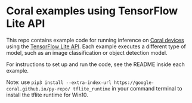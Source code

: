 # Coral examples using TensorFlow Lite API

This repo contains example code for running inference on [Coral
devices](https://coral.withgoogle.com/products) using the [TensorFlow Lite
API](https://www.tensorflow.org/lite). Each example executes a different type of
model, such as an image classification or object detection model.

For instructions to set up and run the code, see the README inside each example.

Note: use ``pip3 install --extra-index-url https://google-coral.github.io/py-repo/ tflite_runtime`` in your command terminal to install the tflite runtime for Win10.
